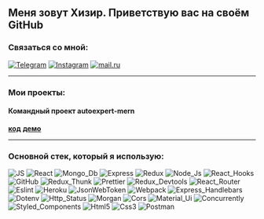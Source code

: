 ## Меня зовут Хизир. Приветствую вас на своём GitHub

### Связаться со мной:
[![Telegram](https://img.shields.io/badge/Telegram-090909?style=for-the-badge&logo=telegram)](https://t.me/Khizir-is) 
[![Instagram](https://img.shields.io/badge/instagram-090909?style=for-the-badge&logo=instagram)](https://www.instagram.com/isakovhr)
[![mail.ru](https://img.shields.io/badge/agreron@bk.ru-090909?style=for-the-badge&&logo=mail.ru)](https://mail.ru/)
___
### Мои проекты:
#### Командный проект autoexpert-mern

**[код](https://github.com/khizir-is/autoexpert-mern)**
**[демо](https://autoexpert--mern.herokuapp.com/)**
___
### Основной стек, который я использую:

![JS](https://img.shields.io/badge/JavaScript-090909?style=for-the-badge&logo=JavaScript)
![React](https://img.shields.io/badge/React-090909?style=for-the-badge&logo=React)
![Mongo_Db](https://img.shields.io/badge/Mongo_Db-090909?style=for-the-badge&logo=MongoDb)
![Express](https://img.shields.io/badge/Express-090909?style=for-the-badge&logo=Express)
![Redux](https://img.shields.io/badge/Redux-090909?style=for-the-badge&logo=Redux)
![Node_Js](https://img.shields.io/badge/Node_Js-090909?style=for-the-badge&logo=Node.Js)
![React_Hooks](https://img.shields.io/badge/React_Hooks-090909?style=for-the-badge&logo=Redux)
![GitHub](https://img.shields.io/badge/GitHub-090909?style=for-the-badge&logo=GitHub)
![Redux_Thunk](https://img.shields.io/badge/Redux_Thunk-090909?style=for-the-badge&logo=Redux)
![Prettier](https://img.shields.io/badge/Prettier-090909?style=for-the-badge&logo=Prettier)
![Redux_Devtools](https://img.shields.io/badge/Redux_Devtools-090909?style=for-the-badge&logo=Redux)
![React_Router](https://img.shields.io/badge/React_Router-090909?style=for-the-badge&logo=ReactRouter)
![Eslint](https://img.shields.io/badge/Eslint-090909?style=for-the-badge&logo=Eslint)
![Heroku](https://img.shields.io/badge/Heroku-090909?style=for-the-badge&logo=Heroku)
![JsonWebToken](https://img.shields.io/badge/JsonWebToken-090909?style=for-the-badge&logo=Json)
![Webpack](https://img.shields.io/badge/Webpack-090909?style=for-the-badge&logo=Webpack)
![Express_Handlebars](https://img.shields.io/badge/Express_Handlebars-090909?style=for-the-badge&logo=Express)
![Dotenv](https://img.shields.io/badge/Dotenv-090909?style=for-the-badge&logo=WindowsTerminal)
![Http_Status](https://img.shields.io/badge/Http_Status-090909?style=for-the-badge&logo=Dialogflow)
![Morgan](https://img.shields.io/badge/Morgan-090909?style=for-the-badge&logo=MEGA)
![Cors](https://img.shields.io/badge/Cors-090909?style=for-the-badge&logo=Coursera)
![Material_Ui](https://img.shields.io/badge/Material_Ui-090909?style=for-the-badge&logo=Material-ui)
![Concurrently](https://img.shields.io/badge/Concurrently-090909?style=for-the-badge&logo=React)
![Styled_Components](https://img.shields.io/badge/Styled_Components-090909?style=for-the-badge&logo=styled-components)
![Html5](https://img.shields.io/badge/Html5-090909?style=for-the-badge&logo=Html5)
![Css3](https://img.shields.io/badge/Css3-090909?style=for-the-badge&logo=Css3)
![Postman](https://img.shields.io/badge/Postman-090909?style=for-the-badge&logo=Postman)











